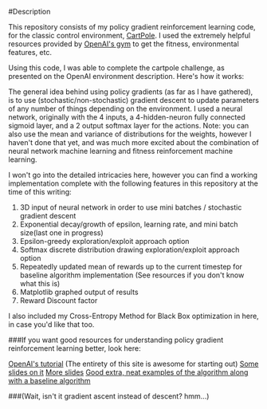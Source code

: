 #Description

This repository consists of my policy gradient reinforcement learning code, for the classic control environment, [CartPole](https://gym.openai.com/envs/CartPole-v0). I used the extremely helpful resources provided by [OpenAI's gym](https://gym.openai.com/envs) to get the fitness, environmental features, etc. 

Using this code, I was able to complete the cartpole challenge, as presented on the OpenAI environment description. Here's how it works:

The general idea behind using policy gradients (as far as I have gathered), is to use (stochastic/non-stochastic) gradient descent to update parameters of any number of things depending on the environment. I used a neural network, originally with the 4 inputs, a 4-hidden-neuron fully connected sigmoid layer, and a 2 output softmax layer for the actions. Note: you can also use the mean and variance of distributions for the weights, however I haven't done that yet, and was much more excited about the combination of neural network machine learning and fitness reinforcement machine learning.

I won't go into the detailed intricacies here, however you can find a working implementation complete with the following features in this repository at the time of this writing:
  1. 3D input of neural network in order to use mini batches / stochastic gradient descent
  2. Exponential decay/growth of epsilon, learning rate, and mini batch size(last one in progress)
  3. Epsilon-greedy exploration/exploit approach option
  4. Softmax discrete distribution drawing exploration/exploit approach option
  5. Repeatedly updated mean of rewards up to the current timestep for baseline algorithm implementation (See resources if you don't know what this is)
  6. Matplotlib graphed output of results
  7. Reward Discount factor

I also included my Cross-Entropy Method for Black Box optimization in here, in case you'd like that too.

###If you want good resources for understanding policy gradient reinforcement learning better, look here:

[OpenAI's tutorial](https://gym.openai.com/docs/rl#policy-gradients) (The entirety of this site is awesome for starting out)
[Some slides on it](http://home.deib.polimi.it/restelli/MyWebSite/pdf/rl7.pdf)
[More slides](https://www.cs.ox.ac.uk/people/nando.defreitas/machinelearning/lecture12.pdf)
[Good extra, neat examples of the algorithm along with a baseline algorithm](http://www.scholarpedia.org/article/Policy_gradient_methods)

###(Wait, isn't it gradient ascent instead of descent? hmm...)
